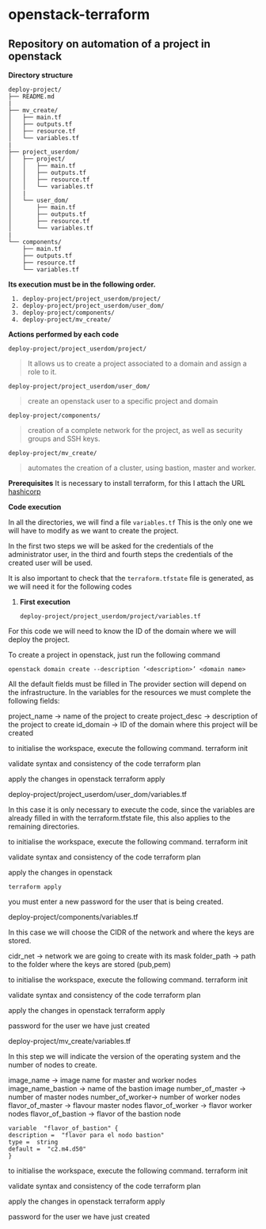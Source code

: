 # openstack-terraform
## Repository on automation of a project in openstack

**Directory structure**
```
deploy-project/
├── README.md
|
├── mv_create/
│   ├── main.tf
│   ├── outputs.tf
│   ├── resource.tf
│   └── variables.tf
|
├── project_userdom/
│   ├── project/
│   │   ├── main.tf
│   │   ├── outputs.tf
│   │   ├── resource.tf
│   │   └── variables.tf
│   |
│   └── user_dom/
│       ├── main.tf
│       ├── outputs.tf
│       ├── resource.tf
│       └── variables.tf
|
└── components/
    ├── main.tf
    ├── outputs.tf
    ├── resource.tf
    └── variables.tf
```
 
**Its execution must be in the following order.**


     1. deploy-project/project_userdom/project/
     2. deploy-project/project_userdom/user_dom/
     3. deploy-project/components/
     4. deploy-project/mv_create/

 

**Actions performed by each code**

    deploy-project/project_userdom/project/

> It allows us to create a project associated to a domain and assign a
> role to it.

    deploy-project/project_userdom/user_dom/

>create an openstack user to a specific project and domain

    deploy-project/components/

>creation of a complete network for the project, as well as security groups and SSH keys.

    deploy-project/mv_create/

>automates the creation of a cluster, using bastion, master and worker.


**Prerequisites**
It is necessary to install terraform, for this I attach the URL [hashicorp](https://developer.hashicorp.com/terraform/tutorials/aws-get-started/install-cli)


**Code execution**


In all the directories, we will find a file `variables.tf`
This is the only one we will have to modify as we want to create the project.

In the first two steps we will be asked for the credentials of the administrator user, in the third and fourth steps the credentials of the created user will be used.

It is also important to check that the `terraform.tfstate` file is generated, as we will need it for the following codes

 1. **First execution**

	`deploy-project/project_userdom/project/variables.tf`

For this code we will need to know the ID of the domain where we will deploy the project.

To create a project in openstack, just run the following command

    openstack domain create --description ‘<description>’ <domain name>

All the default fields must be filled in
The provider section will depend on the infrastructure.
In the variables for the resources we must complete the following fields:

project_name -> name of the project to create
project_desc -> description of the project to create
id_domain -> ID of the domain where this project will be created


to initialise the workspace, execute the following command.
terraform init

validate syntax and consistency of the code
terraform plan

apply the changes in openstack
terraform apply


deploy-project/project_userdom/user_dom/variables.tf

In this case it is only necessary to execute the code, since the variables are already filled in with the terraform.tfstate file, this also applies to the remaining directories.

to initialise the workspace, execute the following command.
terraform init

validate syntax and consistency of the code
terraform plan

apply the changes in openstack

``` console
terraform apply
```


you must enter a new password for the user that is being created.


deploy-project/components/variables.tf

In this case we will choose the CIDR of the network and where the keys are stored.

cidr_net -> network we are going to create with its mask
folder_path -> path to the folder where the keys are stored (pub,pem)

to initialise the workspace, execute the following command.
terraform init

validate syntax and consistency of the code
terraform plan

apply the changes in openstack
terraform apply

password for the user we have just created


deploy-project/mv_create/variables.tf

In this step we will indicate the version of the operating system and the number of nodes to create.

image_name -> image name for master and worker nodes 
image_name_bastion -> name of the bastion image
number_of_master -> number of master nodes
number_of_worker-> number of worker nodes
flavor_of_master -> flavour master nodes 
flavor_of_worker -> flavor worker nodes 
flavor_of_bastion -> flavor of the bastion node
```
variable  "flavor_of_bastion" {
description =  "flavor para el nodo bastion"
type =  string
default =  "c2.m4.d50"
}
```

to initialise the workspace, execute the following command.
terraform init

validate syntax and consistency of the code
terraform plan

apply the changes in openstack
terraform apply

password for the user we have just created
















